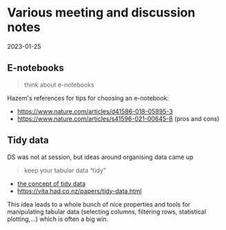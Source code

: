 # Various meeting and discussion notes

2023-01-25

## E-notebooks

>think about e-notebooks

Hazem's references for tips for choosing an e-notebook:

- <https://www.nature.com/articles/d41586-018-05895-3>
- <https://www.nature.com/articles/s41596-021-00645-8> (pros and cons)


## Tidy data

DS was not at session, but ideas around organising data came up

>keep your tabular data “tidy” 

- [the concept of tidy data](https://r4ds.had.co.nz/tidy-data.html#:~:text=There%20are%20three,its%20own%20cell)
- <https://vita.had.co.nz/papers/tidy-data.html>

This idea leads to a whole bunch of nice properties and tools for manipulating tabular data (selecting columns, filtering rows, statistical plotting,...) which is often a big win.

